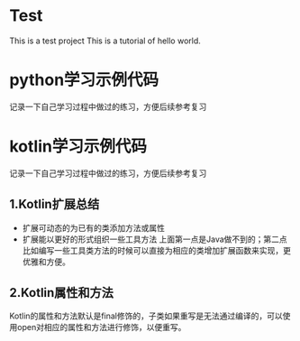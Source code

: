 # Test
This is a test project
This is a tutorial of hello world.

# python学习示例代码
记录一下自己学习过程中做过的练习，方便后续参考复习

# kotlin学习示例代码
记录一下自己学习过程中做过的练习，方便后续参考复习

## 1.Kotlin扩展总结
* 扩展可动态的为已有的类添加方法或属性
* 扩展能以更好的形式组织一些工具方法
上面第一点是Java做不到的；第二点比如编写一些工具类方法的时候可以直接为相应的类增加扩展函数来实现，更优雅和方便。

## 2.Kotlin属性和方法
Kotlin的属性和方法默认是final修饰的，子类如果重写是无法通过编译的，可以使用open对相应的属性和方法进行修饰，以便重写。
